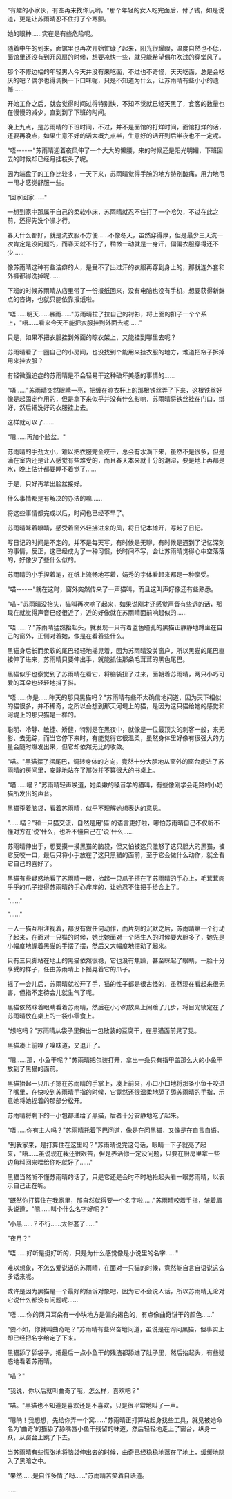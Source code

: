<link rel="stylesheet" href="../../styles/text.css" />

"有趣的小家伙，有空再来找你玩哟。"那个年轻的女人吃完面后，付了钱，如是说道，更是让苏雨晴忍不住打了个寒颤。

她的眼神......实在是有些危险呢。

随着中午的到来，面馆里也再次开始忙碌了起来，阳光很耀眼，温度自然也不低，面馆里还没有到开风扇的时候，想要凉快一些，就只能希望偶尔吹过的穿堂风了。

那个不修边幅的年轻男人今天并没有来吃面，不过也不奇怪，天天吃面，总是会吃厌的吧？偶尔也得调换一下口味呢，只是不知道为什么，让苏雨晴有些小小的遗憾......

开始工作之后，就会觉得时间过得特别快，不知不觉就已经天黑了，食客的数量也在慢慢的减少，直到到了下班的时间。

晚上九点，是苏雨晴的下班时间，不过，并不是面馆的打烊时间，面馆打烊的话，还要再晚点，如果生意不好的话大概九点半，生意好的话开到后半夜也不一定呢。

"唔------"苏雨晴迎着夜风伸了一个大大的懒腰，来的时候还是阳光明媚，下班回去的时候却已经月挂枝头了呢。

因为端盘子的工作比较多，一天下来，苏雨晴觉得手腕的地方特别酸痛，用力地甩一甩才感觉舒服一些。

"回家回家......"

一想到家中那属于自己的柔软小床，苏雨晴就忍不住打了一个哈欠，不过在此之前，还得先洗个澡才行。

春天什么都好，就是洗衣服不方便......不像冬天，虽然穿得厚，但是最少三天洗一次肯定是没问题的，而春天就不行了，稍微一动就是一身汗，偏偏衣服穿得还不少......

像苏雨晴这种有些洁癖的人，是受不了出过汗的衣服再穿到身上的，那就连外套和外裤都得洗掉呢......

下班的时候苏雨晴从店里带了一份报纸回来，没有电脑也没有手机，想要获得新鲜点的咨询，也就只能依靠报纸啦。

"唔......明天......暴雨......"苏雨晴拉了拉自己的衬衫，将上面的扣子一个个系上，"唔......看来今天不能把衣服挂到外面去呢......"

只是，如果不把衣服挂到外面的晾衣架上，又能挂到哪里去呢？

苏雨晴看了一圈自己的小房间，也没找到个能用来挂衣服的地方，难道把帘子拆掉用来挂衣服？

有轻微强迫症的苏雨晴是不会轻易干这种破坏美感的事情的......

"唔......"苏雨晴突然眼睛一亮，把缠在晾衣杆上的那根铁丝弄了下来，这根铁丝好像是起固定作用的，但是拿下来似乎并没有什么影响，苏雨晴将铁丝挂在门口，绑好，然后把洗好的衣服挂上去。

这样就可以了......

"嗯......再加个脸盆。"

苏雨晴的手劲太小，难以把衣服完全绞干，总会有水滴下来，虽然不是很多，但是滴在室内还是让人感觉有些难受的，而且春天本来就十分的潮湿，要是地上再都是水，晚上估计都要睡不着觉了......

于是，只好再拿出脸盆接好。

什么事情都是有解决的办法的嘛......

将这些事情都完成以后，时间也已经不早了。

苏雨晴眯着眼睛，感受着窗外轻拂进来的风，将日记本摊开，写起了日记。

写日记的时间是不定的，并不是每天写，有时候是无聊，有时候是遇到了记忆深刻的事情，反正，这已经成为了一种习惯，长时间不写，会让苏雨晴觉得心中空落落的，好像少了些什么似的。

苏雨晴的小手捏着笔，在纸上流畅地写着，娟秀的字体看起来都是一种享受。

"喵------"就在这时，窗外突然传来了一声猫叫，而且这叫声好像还有些熟悉。

"喵\~"苏雨晴没抬头，猫叫再次响了起来，如果说刚才还感觉声音有些远的话，那现在就觉得声音已经很近了，近的好像就在苏雨晴面前响起似的......

"唔......？"苏雨晴猛然抬起头，就发现一只有着蓝色瞳孔的黑猫正静静地蹲坐在自己的窗外，正侧对着她，像是在看着些什么。

黑猫身后长而柔软的尾巴轻轻地摇晃着，因为苏雨晴没关窗户，所以黑猫的尾巴直接伸了进来，苏雨晴只要伸出手，就能抓住那条毛茸茸的黑色尾巴。

黑猫似乎也察觉到了苏雨晴在看它，将脑袋扭了过来，面朝着苏雨晴，两只小巧可爱的耳朵也轻轻地抖了抖。

"唔......你是......昨天的那只黑猫吗？"苏雨晴有些不太确信地问道，因为天下相似的猫很多，并不稀奇，之所以会想到那天河堤上的猫，是因为这只猫给她的感觉和河堤上的那只猫是一样的。

聪明、冷静、敏捷、矫健，特别是在黑夜中，就像是一位最顶尖的刺客一般，来无影、去无踪，而当它停下来时，有能觉得它很温柔，虽然身体里好像有很强大的力量会随时爆发出来，但它却依然无比的收敛。

"喵。"黑猫摆了摆尾巴，调转身体的方向，竟然十分大胆地从窗外的窗台走进了苏雨晴的房间里，安静地站在了那张并不算很大的书桌上。

"喵......喵？"苏雨晴轻声唤道，她柔嫩的嗓音学的猫叫，有些像刚学会走路的小奶猫所发出的声音。

黑猫歪着脑袋，看着苏雨晴，似乎不理解她想表达的意思。

"......喵？"和一只猫交流，自然是用'猫'的语言更好啦，哪怕苏雨晴自己不仅听不懂对方在'说'什么，也听不懂自己在'说'什么......

苏雨晴伸出手，想要摸一摸黑猫的脑袋，但又怕被这只激怒了这只胆大的黑猫，被它反咬一口，最后只将小手放在了这只黑猫的面前，至于它会做什么动作，就全看它自己的喜好了。

黑猫有些疑惑地看了苏雨晴一眼，抬起一只爪子搭在了苏雨晴的手心上，毛茸茸肉乎乎的爪子挠得苏雨晴的手心痒痒的，让她忍不住把手给合上了。

"......"

"......"

一人一猫互相注视着，都没有做任何动作，而片刻的沉默之后，苏雨晴第一个行动了起来，在面对一只猫的时候，她比她面对一个陌生人的时候要大胆多了，她先是小幅度地握着黑猫的手摆了摆，然后又大幅度地摆动了起来。

只有三只脚站在地上的黑猫依然很稳，它也没有焦躁，甚至眯起了眼睛，一脸十分享受的样子，任由苏雨晴上下摇晃着它的爪子。

摇了一会儿后，苏雨晴就松开了手，猫的性子都是很古怪的，虽然现在看起来很无害，但指不定待会儿就生气了呢。

黑猫依然眯着眼睛看着苏雨晴，然后在小小的放桌上闲踱了几步，将目光锁定在了苏雨晴放在桌上的一袋小零食上。

"想吃吗？"苏雨晴从袋子里掏出一包散装的豆腐干，在黑猫面前晃了晃。

黑猫凑上前嗅了嗅味道，又退开了。

"嗯......那，小鱼干呢？"苏雨晴把包装打开，拿出一条只有指甲盖那么大的小鱼干放到了黑猫的面前。

黑猫抬起一只爪子摁在苏雨晴的手掌上，凑上前来，小口小口地将那条小鱼干咬进了嘴里，在快咬到苏雨晴手指的时候，它竟然还很温柔地舔了舔苏雨晴的手指，示意她将她捏着的那部分松开。

苏雨晴将剩下的一小包都递给了黑猫，后者十分安静地吃了起来。

"唔......你有主人吗？"苏雨晴托着下巴问道，像是在问黑猫，又像是在自言自语。

"到我家来，是打算住在这里吗？"苏雨晴说完这句话，眼睛一下子就亮了起来，"唔......虽说现在我还很艰苦，但是养活你一定没问题，只要在厨房里拿一些边角料回来喂给你吃就好了......"

黑猫当然听不懂苏雨晴的话了，只是它还是会时不时地抬起头看一眼苏雨晴，以表示自己正在听。

"既然你打算住在我家里，那自然就得要一个名字啦......"苏雨晴咬着手指，皱着眉头说道，"嗯......叫个什么名字好呢？"

"小黑......？不行......太俗套了......"

"夜月？"

"唔......好听是挺好听的，只是为什么感觉像是小说里的名字......"

难以想象，不怎么爱说话的苏雨晴，在面对一只猫的时候，竟然能自言自语说这么多话来呢。

或许是因为黑猫是一个最好的倾诉对象吧，因为它不会说人话，所以苏雨晴无论对它说什么都没有问题呢......

"唔......你的两只耳朵有一小块地方是偏向褐色的，有点像曲奇饼干的颜色......"

"要不如，你就叫曲奇吧？"苏雨晴有些兴奋地问道，虽说是在询问黑猫，但事实上却已经把名字给定了下来。

黑猫舔了舔袋子，把最后一点小鱼干的残渣都舔进了肚子里，然后抬起头，有些疑惑地看着苏雨晴。

"喵？"

"我说，你以后就叫曲奇了哦，怎么样，喜欢吧？"

"喵。"黑猫也不知道是喜欢还是不喜欢，只是很平常地叫了一声。

"嗯呐！我想想，先给你弄一个窝......"苏雨晴正打算站起身找些工具，就见被她命名为'曲奇'的猫舔了舔嘴唇小鱼干残留的味道，然后轻轻地走上了窗台，纵身一跃，从窗台上跳了下去。

当苏雨晴有些慌张地将脑袋伸出去的时候，曲奇已经稳稳地落在了地上，缓缓地隐入了黑暗之中。

"果然......是自作多情了吗......"苏雨晴苦笑着自语道。

......
